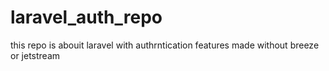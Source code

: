# laravel_auth_repo
this repo is abouit laravel with authrntication features made without breeze or jetstream
